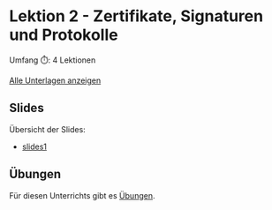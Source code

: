 # Lektion 2 - Zertifikate, Signaturen und Protokolle

Umfang ⏱️: 4 Lektionen

[Alle Unterlagen anzeigen](https://github.com/janikvonrotz/encrypt.casa/tree/main/topic-1)

## Slides

Übersicht der Slides:

* [slides1](slides1.md)

## Übungen

Für diesen Unterrichts gibt es [Übungen](übungen.md).